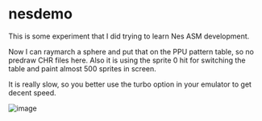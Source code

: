 # nesdemo
This is some experiment that I did trying to learn Nes ASM development.

Now I can raymarch a sphere and put that on the PPU pattern table, so no predraw CHR files here.
Also it is using the sprite 0 hit for switching the table and paint almost 500 sprites in screen.

It is really slow, so you better use the turbo option in your emulator to get decent speed.

![image](https://user-images.githubusercontent.com/5841150/171217044-872168e1-7c64-4547-822e-feaa07d2cc32.png)
